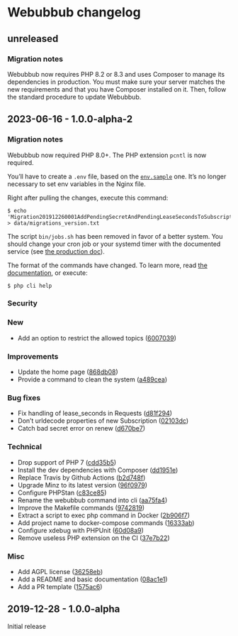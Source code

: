 # Webubbub changelog

## unreleased

### Migration notes

Webubbub now requires PHP 8.2 or 8.3 and uses Composer to manage its dependencies in production.
You must make sure your server matches the new requirements and that you have Composer installed on it.
Then, follow the standard procedure to update Webubbub.

## 2023-06-16 - 1.0.0-alpha-2

### Migration notes

Webubbub now required PHP 8.0+.
The PHP extension `pcntl` is now required.

You’ll have to create a `.env` file, based on the [`env.sample`](/env.sample) one.
It’s no longer necessary to set env variables in the Nginx file.

Right after pulling the changes, execute this command:

```console
$ echo 'Migration201912260001AddPendingSecretAndPendingLeaseSecondsToSubscription' > data/migrations_version.txt
```

The script `bin/jobs.sh` has been removed in favor of a better system.
You should change your cron job or your systemd timer with the documented service (see [the production doc](/docs/production-install.md)).

The format of the commands have changed.
To learn more, read [the documentation](/docs/cli.md), or execute:

```console
$ php cli help
```

### Security

### New

- Add an option to restrict the allowed topics ([6007039](https://github.com/flusio/Webubbub/commit/6007039))

### Improvements

- Update the home page ([868db08](https://github.com/flusio/Webubbub/commit/868db08))
- Provide a command to clean the system ([a489cea](https://github.com/flusio/Webubbub/commit/a489cea))

### Bug fixes

- Fix handling of lease\_seconds in Requests ([d81f294](https://github.com/flusio/Webubbub/commit/d81f294))
- Don’t urldecode properties of new Subscription ([02103dc](https://github.com/flusio/Webubbub/commit/02103dc))
- Catch bad secret error on renew ([d670be7](https://github.com/flusio/Webubbub/commit/d670be7))

### Technical

- Drop support of PHP 7 ([cdd35b5](https://github.com/flusio/Webubbub/commit/cdd35b5))
- Install the dev dependencies with Composer ([dd1951e](https://github.com/flusio/Webubbub/commit/dd1951e))
- Replace Travis by Github Actions ([b2d748f](https://github.com/flusio/Webubbub/commit/b2d748f))
- Upgrade Minz to its latest version ([96f0979](https://github.com/flusio/Webubbub/commit/96f0979))
- Configure PHPStan ([c83ce85](https://github.com/flusio/Webubbub/commit/c83ce85))
- Rename the webubbub command into cli ([aa75fa4](https://github.com/flusio/Webubbub/commit/aa75fa4))
- Improve the Makefile commands ([9742819](https://github.com/flusio/Webubbub/commit/9742819))
- Extract a script to exec php command in Docker ([2b906f7](https://github.com/flusio/Webubbub/commit/2b906f7))
- Add project name to docker-compose commands ([16333ab](https://github.com/flusio/Webubbub/commit/16333ab))
- Configure xdebug with PHPUnit ([60d08a9](https://github.com/flusio/Webubbub/commit/60d08a9))
- Remove useless PHP extension on the CI ([37e7b22](https://github.com/flusio/Webubbub/commit/37e7b22))

### Misc

- Add AGPL license ([36258eb](https://github.com/flusio/Webubbub/commit/36258eb))
- Add a README and basic documentation ([08ac1e1](https://github.com/flusio/Webubbub/commit/08ac1e1))
- Add a PR template ([1575ac6](https://github.com/flusio/Webubbub/commit/1575ac6))

## 2019-12-28 - 1.0.0-alpha

Initial release
